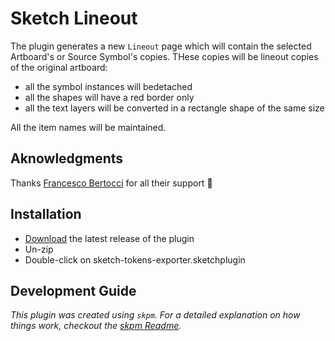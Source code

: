 # Sketch Lineout

The plugin generates a new `Lineout` page which will contain the selected Artboard's or Source Symbol's copies. THese copies will be lineout copies of the original artboard:

-   all the symbol instances will bedetached
-   all the shapes will have a red border only
-   all the text layers will be converted in a rectangle shape of the same size

All the item names will be maintained.

## Aknowledgments

Thanks [Francesco Bertocci](https://github.com/fbmore) for all their support :pray:

## Installation

-   [Download](../../releases/latest/download/sketch-lineout.sketchplugin.zip) the latest release of the plugin
-   Un-zip
-   Double-click on sketch-tokens-exporter.sketchplugin

## Development Guide

_This plugin was created using `skpm`. For a detailed explanation on how things work, checkout the [skpm Readme](https://github.com/skpm/skpm/blob/master/README.md)._
